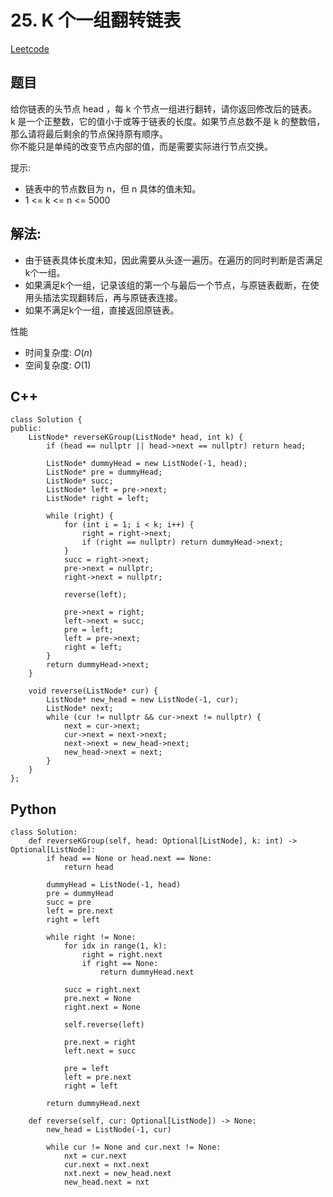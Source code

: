 # 25. K 个一组翻转链表
[Leetcode](https://leetcode.cn/problems/reverse-nodes-in-k-group/)

## 题目
给你链表的头节点 head ，每 k 个节点一组进行翻转，请你返回修改后的链表。  
k 是一个正整数，它的值小于或等于链表的长度。如果节点总数不是 k 的整数倍，那么请将最后剩余的节点保持原有顺序。   
你不能只是单纯的改变节点内部的值，而是需要实际进行节点交换。

提示:  
* 链表中的节点数目为 n，但 n 具体的值未知。
* 1 <= k <= n <= 5000

## 解法:  
* 由于链表具体长度未知，因此需要从头逐一遍历。在遍历的同时判断是否满足k个一组。
* 如果满足k个一组，记录该组的第一个与最后一个节点，与原链表截断，在使用头插法实现翻转后，再与原链表连接。
* 如果不满足k个一组，直接返回原链表。

性能
* 时间复杂度: $O(n)$  
* 空间复杂度: $O(1)$


## C++
```
class Solution {
public:
    ListNode* reverseKGroup(ListNode* head, int k) {
        if (head == nullptr || head->next == nullptr) return head;

        ListNode* dummyHead = new ListNode(-1, head);
        ListNode* pre = dummyHead;
        ListNode* succ;
        ListNode* left = pre->next;
        ListNode* right = left;

        while (right) {
            for (int i = 1; i < k; i++) {
                right = right->next;
                if (right == nullptr) return dummyHead->next;
            }
            succ = right->next;
            pre->next = nullptr;
            right->next = nullptr;

            reverse(left);

            pre->next = right;
            left->next = succ;
            pre = left;
            left = pre->next;
            right = left;
        }
        return dummyHead->next;
    }

    void reverse(ListNode* cur) {
        ListNode* new_head = new ListNode(-1, cur);
        ListNode* next;
        while (cur != nullptr && cur->next != nullptr) {
            next = cur->next;
            cur->next = next->next;
            next->next = new_head->next;
            new_head->next = next;
        }
    }
};
```

## Python
```
class Solution:
    def reverseKGroup(self, head: Optional[ListNode], k: int) -> Optional[ListNode]:
        if head == None or head.next == None:
            return head
        
        dummyHead = ListNode(-1, head)
        pre = dummyHead
        succ = pre
        left = pre.next
        right = left

        while right != None:
            for idx in range(1, k):
                right = right.next
                if right == None:
                    return dummyHead.next

            succ = right.next
            pre.next = None
            right.next = None

            self.reverse(left)

            pre.next = right
            left.next = succ

            pre = left
            left = pre.next
            right = left

        return dummyHead.next

    def reverse(self, cur: Optional[ListNode]) -> None:
        new_head = ListNode(-1, cur)
        
        while cur != None and cur.next != None:
            nxt = cur.next
            cur.next = nxt.next
            nxt.next = new_head.next
            new_head.next = nxt
        
```
